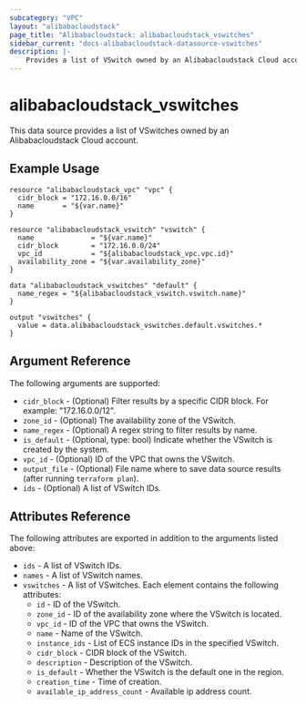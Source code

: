 ```yaml
---
subcategory: "VPC"
layout: "alibabacloudstack"
page_title: "Alibabacloudstack: alibabacloudstack_vswitches"
sidebar_current: "docs-alibabacloudstack-datasource-vswitches"
description: |-
    Provides a list of VSwitch owned by an Alibabacloudstack Cloud account.
---
```


# alibabacloudstack\_vswitches

This data source provides a list of VSwitches owned by an Alibabacloudstack Cloud account.

## Example Usage

```
resource "alibabacloudstack_vpc" "vpc" {
  cidr_block = "172.16.0.0/16"
  name       = "${var.name}"
}

resource "alibabacloudstack_vswitch" "vswitch" {
  name              = "${var.name}"
  cidr_block        = "172.16.0.0/24"
  vpc_id            = "${alibabacloudstack_vpc.vpc.id}"
  availability_zone = "${var.availability_zone}"
}

data "alibabacloudstack_vswitches" "default" {
  name_regex = "${alibabacloudstack_vswitch.vswitch.name}"
}

output "vswitches" {
  value = data.alibabacloudstack_vswitches.default.vswitches.*
}
```

## Argument Reference

The following arguments are supported:

* `cidr_block` - (Optional) Filter results by a specific CIDR block. For example: "172.16.0.0/12".
* `zone_id` - (Optional) The availability zone of the VSwitch.
* `name_regex` - (Optional) A regex string to filter results by name.
* `is_default` - (Optional, type: bool) Indicate whether the VSwitch is created by the system.
* `vpc_id` - (Optional) ID of the VPC that owns the VSwitch.
* `output_file` - (Optional) File name where to save data source results (after running `terraform plan`).
* `ids` - (Optional) A list of VSwitch IDs.

## Attributes Reference

The following attributes are exported in addition to the arguments listed above:

* `ids` - A list of VSwitch IDs.
* `names` - A list of VSwitch names.
* `vswitches` - A list of VSwitches. Each element contains the following attributes:
  * `id` - ID of the VSwitch.
  * `zone_id` - ID of the availability zone where the VSwitch is located.
  * `vpc_id` - ID of the VPC that owns the VSwitch.
  * `name` - Name of the VSwitch.
  * `instance_ids` - List of ECS instance IDs in the specified VSwitch.
  * `cidr_block` - CIDR block of the VSwitch.
  * `description` - Description of the VSwitch.
  * `is_default` - Whether the VSwitch is the default one in the region.
  * `creation_time` - Time of creation.
  * `available_ip_address_count` - Available ip address count.
